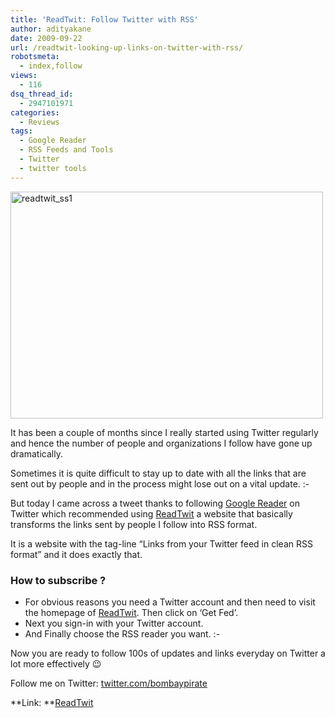 ```yaml
---
title: 'ReadTwit: Follow Twitter with RSS'
author: adityakane
date: 2009-09-22
url: /readtwit-looking-up-links-on-twitter-with-rss/
robotsmeta:
  - index,follow
views:
  - 116
dsq_thread_id:
  - 2947101971
categories:
  - Reviews
tags:
  - Google Reader
  - RSS Feeds and Tools
  - Twitter
  - twitter tools
---
```

<img class="alignnone size-full wp-image-14594" src="http://cdn.devilsworkshop.org/files/2009/09/readtwit_ss1.PNG" alt="readtwit_ss1" width="500" height="363" />

It has been a couple of months since I really started using Twitter regularly and hence the number of people and organizations I follow have gone up dramatically.

Sometimes it is quite difficult to stay up to date with all the links that are sent out by people and in the process might lose out on a vital update. <img src="http://devilsworkshop.org/wp-includes/images/smilies/frownie.png" alt=":-(" class="wp-smiley" style="height: 1em; max-height: 1em;" />

But today I came across a tweet thanks to following <a href="http://twitter.com/googlereader" onclick="_gaq.push(['_trackEvent', 'outbound-article', 'http://twitter.com/googlereader', 'Google Reader']);" >Google Reader</a> on Twitter which recommended using <a href="http://www.readtwit.com/" onclick="_gaq.push(['_trackEvent', 'outbound-article', 'http://www.readtwit.com/', 'ReadTwit']);" >ReadTwit</a> a website that basically transforms the links sent by people I follow into RSS format.

It is a website with the tag-line &#8220;Links from your Twitter feed in clean RSS format&#8221; and it does exactly that.

### How to subscribe ?

  * For obvious reasons you need a Twitter account and then need to visit the homepage of <a href="http://www.readtwit.com/" onclick="_gaq.push(['_trackEvent', 'outbound-article', 'http://www.readtwit.com/', 'ReadTwit']);" >ReadTwit</a>. Then click on &#8216;Get Fed&#8217;.
  * Next you sign-in with your Twitter account.
  * And Finally choose the RSS reader you want. <img src="http://devilsworkshop.org/wp-includes/images/smilies/simple-smile.png" alt=":-)" class="wp-smiley" style="height: 1em; max-height: 1em;" />

Now you are ready to follow 100s of updates and links everyday on Twitter a lot more effectively 😉

Follow me on Twitter: <a href="http://www.twitter.com/bombaypirate" onclick="_gaq.push(['_trackEvent', 'outbound-article', 'http://www.twitter.com/bombaypirate', 'twitter.com/bombaypirate']);" >twitter.com/bombaypirate</a>

**Link: **<a href="http://www.readtwit.com/" onclick="_gaq.push(['_trackEvent', 'outbound-article', 'http://www.readtwit.com/', 'ReadTwit']);" >ReadTwit</a>
